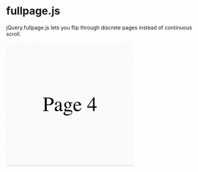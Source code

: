 # fullpage.js
jQuery.fullpage.js lets you flip through discrete pages instead of continuous scroll.

![](demo.gif)